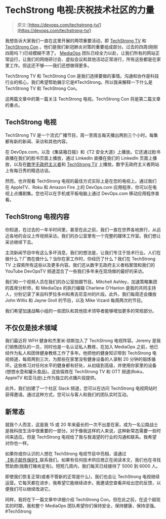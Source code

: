 # TechStrong 电视:庆祝技术社区的力量

> 原文:[https://devops.com/techstrong-tv/](https://devops.com/techstrong-tv/)

我想告诉大家我们一直在这里开展的两项重要活动，即 [TechStrong TV](http://Techstrong.tv) 和 [TechStrong Con](http://Techstrongcon.com) 。他们是我们新冠肺炎对策的重要组成部分。过去的四周(刚刚四周吗？)已经模糊不清了。 [MediaOps](http://mediaops.io) 团队已经全力以赴，让我们所有的网站正常运行，让我们的网络研讨会、虚拟会议和其他活动正常进行，所有这些都是在家里工作。但这还不够——我们还想做得更多。

TechStrong TV 和 TechStrong Con 是我们选择要做的事情。沟通和协作是科技行业的核心，我们希望帮助展示它是#TechStrong。所以我来解释一下什么是 TechStrong TV 和 TechStrong Con。

这两篇文章中的第一篇关注 TechStrong 电视。TechStrong Con 将是第二篇文章的重点。

## TechStrong 电视

TechStrong TV 是一个流式广播节目，周一至周五每天播出两到三个小时。每集都有新的新闻、采访和其他内容。

在 DevOps.com，以及《集装箱日报》和《T2 安全大道》上播放。它还通过脸书直播在我们的脸书页面上播放，通过 LinkedIn 直播在我们的 LinkedIn 页面上播放，以及在[数字无政府主义者](https://DigitalAnarchist.com)和 [TechStrong TV](https://techstrong.tv) 上播放。数字无政府主义者网站上有每日秀的精选访谈。

然而，也许观看 TechStrong 电视的最佳方式实际上是在您的电视上。通过我们在 AppleTV、Roku 和 Amazon Fire 上的 DevOps.com 应用程序，你可以在电视上点播剧集。您也可以在手机或平板电脑上通过 DevOps.com 移动应用程序查看。

## TechStrong 电视内容

你知道，在过去的一年半时间里，甚至在此之前，我们一直在世界各地旅行，从远近各地的会议上传视频采访。我们的办公室里有一个完整的媒体工作室。我们想让采访继续下去。

主流新闻节目中有这么多坏消息，我们的想法是，让我们专注于技术行业。人们在做什么？厂商在做什么？当你在家工作时，你经历了什么？我们在 TechStrong TV 上探索所有这些以及更多内容。我们还从数字无政府主义者档案馆和我们的 YouTube DevOpsTV 频道混合了一些我们多年来在现场做的最好的采访。

我们和一个视频人员在我们的办公室拍摄节目。Mitchell Ashley，加速策略集团的首席分析师，和 MediaOps 的执行编辑 Charlene O'Hanlon 是我的共同主持人，分别记录了来自科罗拉多州和弗吉尼亚州的片段。此外，我们每周还会播放 John Willis 和 Jayne Groll 的节目，以及 Mike Vizard 每周两次的节目。

我们希望加速战略小组的一些团队和其他技术领导者能够增加更多的常规部分。

## 不仅仅是技术领域

我们最近将 WFH 健身和杰里米·琼斯加入了 TechStrong 电视阵容。Jeremy 是我们销售团队的一员，同时也是一名认证私人教练，在加入 MediaOps 之前，他已经作为私人和团体健身教练工作了多年。他把他的健身知识带到 TechStrong 电视频道，每周两到三次，为那些在家里没有健身设备的人录制 20 分钟的锻炼循环。这些练习对任何水平的健身都有好处，从初级到高级，并使用你家里的设备(想想水壶和罐头食品)。这些锻炼在 TechStrong TV 和 OTT 频道(Roku、AppleTV 和亚马逊)上作为独立的点播片段提供。

此外，我们创建了一个社区 Slack 频道，您可以在访问 TechStrong 电视网站时获得邀请。通过这种方式，您可以与客人和我们的团队实时互动。

## 新常态

就我个人而言，这是我 15 或 20 年来最长的一次不出差在家。成为一名公路战士是我科技生活中很重要的一部分。对于像我这样的人来说，这种新常态需要一些时间来适应。但是 TechStrong 电视给了我与我渴望的行业的沟通和联系。我希望对你也一样。

如果你或你认识的人想在 TechStrong 电视节目中亮相，请通过[【电子邮件保护】](/cdn-cgi/l/email-protection)联系我们。如果有任何技术供应商正在阅读本文，我们也在寻找赞助商(我敢打赌肯定有)。短短几周内，我们每天已经接待了 5000 到 6000 人。

即使我们恢复正常(或者不管新的正常是什么)，我们也会让 TechStrong 电视继续运营。它每天都在进步，我希望它能继续进步。我邀请您查看并给出您的反馈，以便我们可以继续改进它。

同样，我将在下一篇文章中详细介绍 TechStrong Con。但在此之前，在这个超现实的时期，我和整个 MediaOps 团队希望你们保持安全，保持健康，保持坚强。#TechStrong